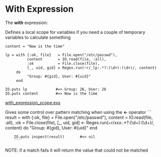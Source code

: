 # With Expression
The **with** expression:

Defines a local scope for variables if you need a couple of temporary variables to calculate something
```
content = "Now is the time"
        
lp = with {:ok, file}   = File.open("/etc/passwd"),
          content       = IO.read(file, :all),
          :ok           = File.close(file),
          [_, uid, gid] = Regex.run(~r/_lp:.*?:(\d+):(\d+)/, content)
     do
          "Group: #{gid}, User: #{uid}"
     end
        
IO.puts lp             #=> Group: 26, User: 26
IO.puts content        #=> Now is the time
```

[with_expression_scope.exs](./with_expression_scope.exs)

Gives some control over pattern matching when using the **<-** operator
        ```
        result  =  with {:ok, file}   =  File.open("/etc/passwd"),
                        content       =  IO.read(file, :all),
                        :ok           =  File.close(file),
                        [_, uid, gid] <- Regex.run(~r/xxx:.*?:(\d+):(\d+)/, content)
                   do
                        "Group: #{gid}, User: #{uid}"
                   end
        
        IO.puts inspect(result)       #=> nil
        ```
NOTE: if a match fails it will return the value that could not be matched